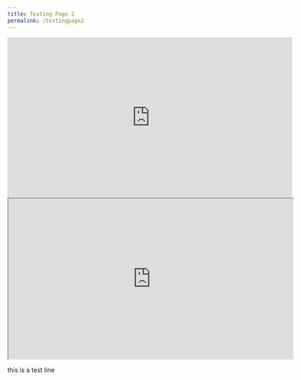 ```yaml
---
title: Testing Page 2
permalink: /testingpage2
---
```

<iframe src=https://player.vimeo.com/video/145474501?h=d2aac4606d width="640" height="360" frameborder="0" allow="autoplay; fullscreen; picture-in-picture" allowfullscreen></iframe>

<iframe height="360" width="640" src="https://player.vimeo.com/video/145474501?h=d2aac4606d"></iframe>

this is a test line